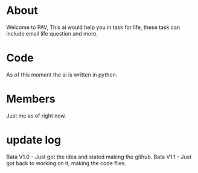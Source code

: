 # About
Welcome to PAV, This ai would help you in task for life, these task can include email life question and more.

# Code
As of this moment the ai is written in python. 

# Members
Just me as of right now. 

# update log
Bata V1.0 - Just got the idea and stated making the github.
Bata V1.1 - Just got back to working on it, making the code flies.
